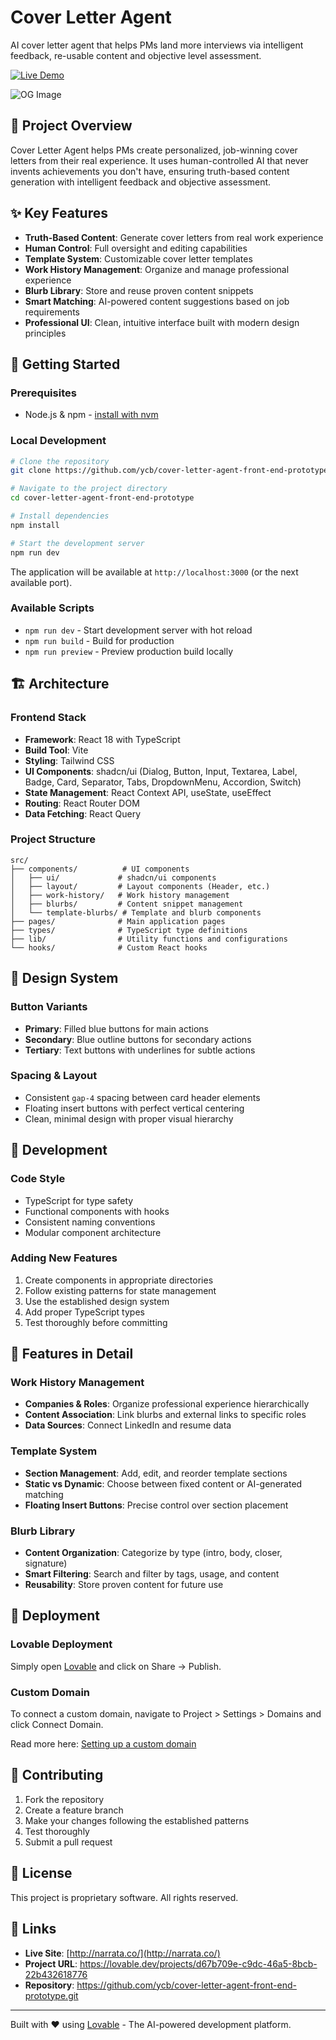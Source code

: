 # Cover Letter Agent

AI cover letter agent that helps PMs land more interviews via intelligent feedback, re-usable content and objective level assessment.

[![Live Demo](https://img.shields.io/badge/Live%20Demo-narrata.co-blue?style=for-the-badge&logo=react)](http://narrata.co/)

![OG Image](http://narrata.co/OG-image.png)

## 🎯 Project Overview

Cover Letter Agent helps PMs create personalized, job-winning cover letters from their real experience. It uses human-controlled AI that never invents achievements you don't have, ensuring truth-based content generation with intelligent feedback and objective assessment.

## ✨ Key Features

- **Truth-Based Content**: Generate cover letters from real work experience
- **Human Control**: Full oversight and editing capabilities
- **Template System**: Customizable cover letter templates
- **Work History Management**: Organize and manage professional experience
- **Blurb Library**: Store and reuse proven content snippets
- **Smart Matching**: AI-powered content suggestions based on job requirements
- **Professional UI**: Clean, intuitive interface built with modern design principles

## 🚀 Getting Started

### Prerequisites

- Node.js & npm - [install with nvm](https://github.com/nvm-sh/nvm#installing-and-updating)

### Local Development

```sh
# Clone the repository
git clone https://github.com/ycb/cover-letter-agent-front-end-prototype.git

# Navigate to the project directory
cd cover-letter-agent-front-end-prototype

# Install dependencies
npm install

# Start the development server
npm run dev
```

The application will be available at `http://localhost:3000` (or the next available port).

### Available Scripts

- `npm run dev` - Start development server with hot reload
- `npm run build` - Build for production
- `npm run preview` - Preview production build locally

## 🏗️ Architecture

### Frontend Stack

- **Framework**: React 18 with TypeScript
- **Build Tool**: Vite
- **Styling**: Tailwind CSS
- **UI Components**: shadcn/ui (Dialog, Button, Input, Textarea, Label, Badge, Card, Separator, Tabs, DropdownMenu, Accordion, Switch)
- **State Management**: React Context API, useState, useEffect
- **Routing**: React Router DOM
- **Data Fetching**: React Query

### Project Structure

```
src/
├── components/          # UI components
│   ├── ui/             # shadcn/ui components
│   ├── layout/         # Layout components (Header, etc.)
│   ├── work-history/   # Work history management
│   ├── blurbs/         # Content snippet management
│   └── template-blurbs/ # Template and blurb components
├── pages/              # Main application pages
├── types/              # TypeScript type definitions
├── lib/                # Utility functions and configurations
└── hooks/              # Custom React hooks
```

## 🎨 Design System

### Button Variants

- **Primary**: Filled blue buttons for main actions
- **Secondary**: Blue outline buttons for secondary actions  
- **Tertiary**: Text buttons with underlines for subtle actions

### Spacing & Layout

- Consistent `gap-4` spacing between card header elements
- Floating insert buttons with perfect vertical centering
- Clean, minimal design with proper visual hierarchy

## 🔧 Development

### Code Style

- TypeScript for type safety
- Functional components with hooks
- Consistent naming conventions
- Modular component architecture

### Adding New Features

1. Create components in appropriate directories
2. Follow existing patterns for state management
3. Use the established design system
4. Add proper TypeScript types
5. Test thoroughly before committing

## 📱 Features in Detail

### Work History Management

- **Companies & Roles**: Organize professional experience hierarchically
- **Content Association**: Link blurbs and external links to specific roles
- **Data Sources**: Connect LinkedIn and resume data

### Template System

- **Section Management**: Add, edit, and reorder template sections
- **Static vs Dynamic**: Choose between fixed content or AI-generated matching
- **Floating Insert Buttons**: Precise control over section placement

### Blurb Library

- **Content Organization**: Categorize by type (intro, body, closer, signature)
- **Smart Filtering**: Search and filter by tags, usage, and content
- **Reusability**: Store proven content for future use

## 🚀 Deployment

### Lovable Deployment

Simply open [Lovable](https://lovable.dev/projects/d67b709e-c9dc-46a5-8bcb-22b432618776) and click on Share -> Publish.

### Custom Domain

To connect a custom domain, navigate to Project > Settings > Domains and click Connect Domain.

Read more here: [Setting up a custom domain](https://docs.lovable.dev/tips-tricks/custom-domain#step-by-step-guide)

## 🤝 Contributing

1. Fork the repository
2. Create a feature branch
3. Make your changes following the established patterns
4. Test thoroughly
5. Submit a pull request

## 📄 License

This project is proprietary software. All rights reserved.

## 🔗 Links

- **Live Site**: [http://narrata.co/](http://narrata.co/)
- **Project URL**: https://lovable.dev/projects/d67b709e-c9dc-46a5-8bcb-22b432618776
- **Repository**: https://github.com/ycb/cover-letter-agent-front-end-prototype.git

---

Built with ❤️ using [Lovable](https://lovable.dev) - The AI-powered development platform.

